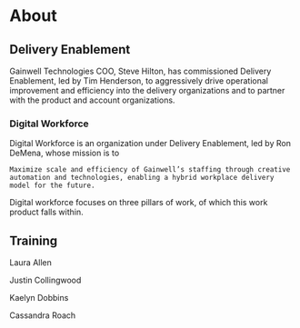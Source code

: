 # About

## Delivery Enablement

Gainwell Technologies COO, Steve Hilton, has commissioned Delivery Enablement, led by Tim Henderson, to aggressively drive operational improvement and efficiency into the delivery organizations and to partner with the product and account organizations.

### Digital Workforce

Digital Workforce is an organization under Delivery Enablement, led by Ron DeMena, whose mission is to 

```
Maximize scale and efficiency of Gainwell’s staffing through creative automation and technologies, enabling a hybrid workplace delivery model for the future.
```

Digital workforce focuses on three pillars of work, of which this work product falls within.


## Training



Laura Allen

Justin Collingwood

Kaelyn Dobbins

Cassandra Roach

